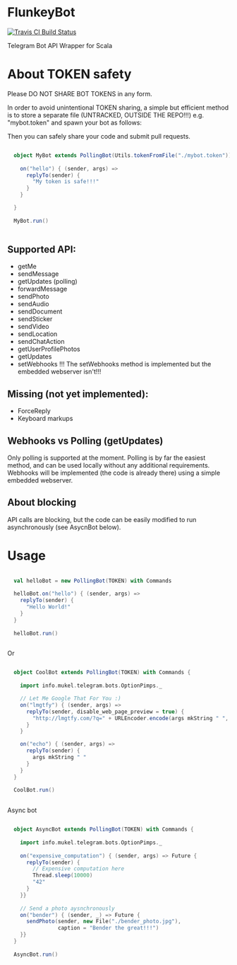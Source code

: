# FlunkeyBot
[![Travis CI Build Status](https://travis-ci.org/mukel/FlunkeyBot.svg)](https://travis-ci.org/mukel/FlunkeyBot)

Telegram Bot API Wrapper for Scala

# About TOKEN safety
Please DO NOT SHARE BOT TOKENS in any form.

In order to avoid unintentional TOKEN sharing, a simple but efficient method is to store a separate file (UNTRACKED, OUTSIDE THE REPO!!!) e.g. "mybot.token" and spawn your bot as follows:

Then you can safely share your code and submit pull requests.

```scala

  object MyBot extends PollingBot(Utils.tokenFromFile("./mybot.token")) with Commands {
    
    on("hello") { (sender, args) =>
      replyTo(sender) {
      	"My token is safe!!!"
      }
    }

  }
  
  MyBot.run()
  
```

## Supported API:
  - getMe
  - sendMessage
  - getUpdates (polling)
  - forwardMessage
  - sendPhoto
  - sendAudio
  - sendDocument
  - sendSticker
  - sendVideo
  - sendLocation
  - sendChatAction
  - getUserProfilePhotos
  - getUpdates
  - setWebhooks !!! The setWebhooks method is implemented but the embedded webserver isn't!!!

## Missing (not yet implemented):
  - ForceReply
  - Keyboard markups

## Webhooks vs Polling (getUpdates)
Only polling is supported at the moment. Polling is by far the easiest method, and can be used locally without any additional requirements.
Webhooks will be implemented (the code is already there) using a simple embedded webserver.

## About blocking
API calls are blocking, but the code can be easily modified to run asynchronously (see AsycnBot below).

# Usage

```scala

  val helloBot = new PollingBot(TOKEN) with Commands
  
  helloBot.on("hello") { (sender, args) =>
    replyTo(sender) {
      "Hello World!"
    }
  }
  
  helloBot.run()
  
```

Or

```scala

  object CoolBot extends PollingBot(TOKEN) with Commands {
  
    import info.mukel.telegram.bots.OptionPimps._

    // Let Me Google That For You :)    
    on("lmgtfy") { (sender, args) =>
      replyTo(sender, disable_web_page_preview = true) {
        "http://lmgtfy.com/?q=" + URLEncoder.encode(args mkString " ", "UTF-8")
      }
    }

    on("echo") { (sender, args) =>
      replyTo(sender) {
      	args mkString " "
      }
    }
  }
  
  CoolBot.run()
  
```

Async bot

```scala

  object AsyncBot extends PollingBot(TOKEN) with Commands {
  
    import info.mukel.telegram.bots.OptionPimps._
    
    on("expensive_computation") { (sender, args) => Future {
      replyTo(sender) {
      	// Expensive computation here
      	Thread.sleep(10000)
      	"42"
      }
    }}
    
    // Send a photo aysnchronously
    on("bender") { (sender, _) => Future {
      sendPhoto(sender, new File("./bender_photo.jpg"),
                caption = "Bender the great!!!")
    }}
  }
  
  AsyncBot.run()
  
```
